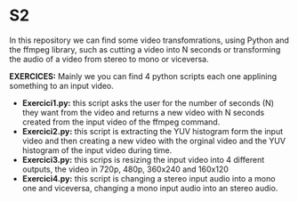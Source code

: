# S2
In this repository we can find some video transfomrations, using Python and the ffmpeg library, such as cutting a video into N seconds or transforming the audio of a video from stereo to mono or viceversa.

**EXERCICES:**
Mainly we you can find 4 python scripts each one applining something to an input video.

   - **Exercici1.py:** this script asks the user for the number of seconds (N) they want from the video and returns a new video with N seconds created from the input video of the ffmpeg command.
   - **Exercici2.py:** this script is extracting the YUV histogram form the input video and then creating a new video with the orginal video and the YUV histogram of the input video during time.
   - **Exercici3.py:** this scrips is resizing the input video into 4 different outputs, the video in 720p, 480p, 360x240 and 160x120
   - **Exercici4.py:** this script is changing a stereo input audio into a mono one and viceversa, changing a mono input audio into an stereo audio.
